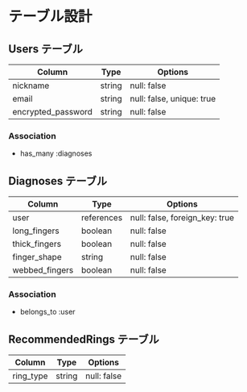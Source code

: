 # テーブル設計

## Users テーブル

| Column             | Type       | Options                        |
| ------------------ | ---------- | ------------------------------ |
| nickname           | string     | null: false                    |
| email              | string     | null: false, unique: true      |
| encrypted_password | string     | null: false                    |


### Association

- has_many :diagnoses


## Diagnoses テーブル

| Column             | Type       | Options                        |
| ------------------ | ---------- | ------------------------------ |
| user               | references | null: false, foreign_key: true |
| long_fingers       | boolean    | null: false                    |
| thick_fingers      | boolean    | null: false                    |
| finger_shape       | string     | null: false                    |
| webbed_fingers     | boolean    | null: false                    |


### Association

- belongs_to :user


## RecommendedRings テーブル

| Column             | Type       | Options                        |
| ------------------ | ---------- | ------------------------------ |
| ring_type          | string     | null: false                    |











